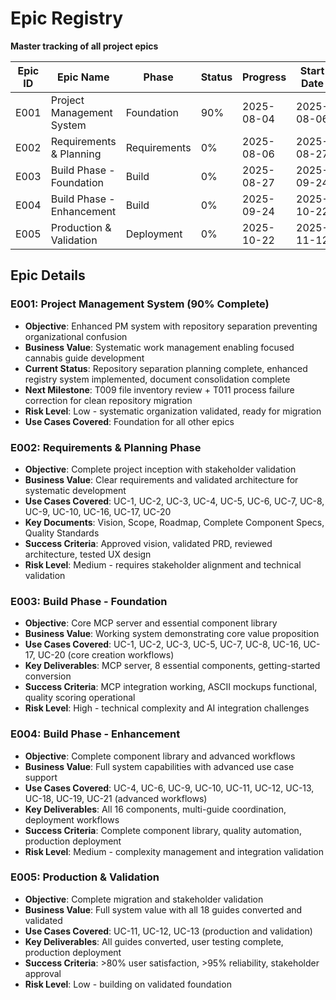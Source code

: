 # Epic Registry
**Master tracking of all project epics**

| Epic ID | Epic Name | Phase | Status | Progress | Start Date | Target End | Owner | Stories | Priority | Documents |
|---------|-----------|--------|--------|----------|------------|------------|-------|---------|----------|----------|
| E001 | Project Management System | Foundation | 90% | 2025-08-04 | 2025-08-06 | Jon | 1 | High | PM Templates |
| E002 | Requirements & Planning | Requirements | 0% | 2025-08-06 | 2025-08-27 | Jon | 6 | High | Vision, PRD, Arch |
| E003 | Build Phase - Foundation | Build | 0% | 2025-08-27 | 2025-09-24 | Jon | 4 | High | MCP Server, Components |
| E004 | Build Phase - Enhancement | Build | 0% | 2025-09-24 | 2025-10-22 | Jon | 4 | High | Quality System |
| E005 | Production & Validation | Deployment | 0% | 2025-10-22 | 2025-11-12 | Jon | 3 | High | Deployment Guide |

## Epic Details

### E001: Project Management System (90% Complete)
- **Objective**: Enhanced PM system with repository separation preventing organizational confusion
- **Business Value**: Systematic work management enabling focused cannabis guide development
- **Current Status**: Repository separation planning complete, enhanced registry system implemented, document consolidation complete
- **Next Milestone**: T009 file inventory review + T011 process failure correction for clean repository migration
- **Risk Level**: Low - systematic organization validated, ready for migration
- **Use Cases Covered**: Foundation for all other epics

### E002: Requirements & Planning Phase
- **Objective**: Complete project inception with stakeholder validation
- **Business Value**: Clear requirements and validated architecture for systematic development
- **Use Cases Covered**: UC-1, UC-2, UC-3, UC-4, UC-5, UC-6, UC-7, UC-8, UC-9, UC-10, UC-16, UC-17, UC-20
- **Key Documents**: Vision, Scope, Roadmap, Complete Component Specs, Quality Standards
- **Success Criteria**: Approved vision, validated PRD, reviewed architecture, tested UX design
- **Risk Level**: Medium - requires stakeholder alignment and technical validation

### E003: Build Phase - Foundation  
- **Objective**: Core MCP server and essential component library
- **Business Value**: Working system demonstrating core value proposition
- **Use Cases Covered**: UC-1, UC-2, UC-3, UC-5, UC-7, UC-8, UC-16, UC-17, UC-20 (core creation workflows)
- **Key Deliverables**: MCP server, 8 essential components, getting-started conversion
- **Success Criteria**: MCP integration working, ASCII mockups functional, quality scoring operational
- **Risk Level**: High - technical complexity and AI integration challenges

### E004: Build Phase - Enhancement
- **Objective**: Complete component library and advanced workflows  
- **Business Value**: Full system capabilities with advanced use case support
- **Use Cases Covered**: UC-4, UC-6, UC-9, UC-10, UC-11, UC-12, UC-13, UC-18, UC-19, UC-21 (advanced workflows)
- **Key Deliverables**: All 16 components, multi-guide coordination, deployment workflows
- **Success Criteria**: Complete component library, quality automation, production deployment
- **Risk Level**: Medium - complexity management and integration validation

### E005: Production & Validation
- **Objective**: Complete migration and stakeholder validation
- **Business Value**: Full system value with all 18 guides converted and validated
- **Use Cases Covered**: UC-11, UC-12, UC-13 (production and validation)
- **Key Deliverables**: All guides converted, user testing complete, production deployment
- **Success Criteria**: >80% user satisfaction, >95% reliability, stakeholder approval
- **Risk Level**: Low - building on validated foundation
